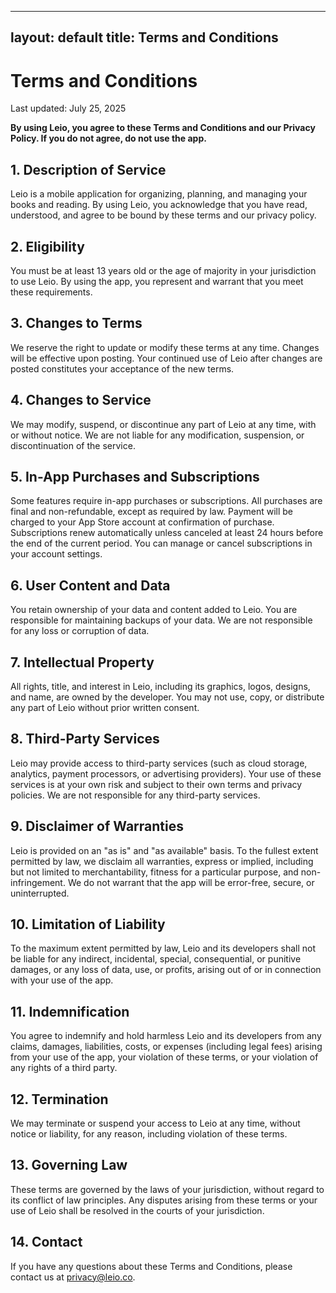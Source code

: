 
---
layout: default
title: Terms and Conditions
---
# Terms and Conditions

Last updated: July 25, 2025

**By using Leio, you agree to these Terms and Conditions and our Privacy Policy. If you do not agree, do not use the app.**

## 1. Description of Service

Leio is a mobile application for organizing, planning, and managing your books and reading. By using Leio, you acknowledge that you have read, understood, and agree to be bound by these terms and our privacy policy.

## 2. Eligibility

You must be at least 13 years old or the age of majority in your jurisdiction to use Leio. By using the app, you represent and warrant that you meet these requirements.

## 3. Changes to Terms

We reserve the right to update or modify these terms at any time. Changes will be effective upon posting. Your continued use of Leio after changes are posted constitutes your acceptance of the new terms.

## 4. Changes to Service

We may modify, suspend, or discontinue any part of Leio at any time, with or without notice. We are not liable for any modification, suspension, or discontinuation of the service.

## 5. In-App Purchases and Subscriptions

Some features require in-app purchases or subscriptions. All purchases are final and non-refundable, except as required by law. Payment will be charged to your App Store account at confirmation of purchase. Subscriptions renew automatically unless canceled at least 24 hours before the end of the current period. You can manage or cancel subscriptions in your account settings.

## 6. User Content and Data

You retain ownership of your data and content added to Leio. You are responsible for maintaining backups of your data. We are not responsible for any loss or corruption of data.

## 7. Intellectual Property

All rights, title, and interest in Leio, including its graphics, logos, designs, and name, are owned by the developer. You may not use, copy, or distribute any part of Leio without prior written consent.

## 8. Third-Party Services

Leio may provide access to third-party services (such as cloud storage, analytics, payment processors, or advertising providers). Your use of these services is at your own risk and subject to their own terms and privacy policies. We are not responsible for any third-party services.

## 9. Disclaimer of Warranties

Leio is provided on an "as is" and "as available" basis. To the fullest extent permitted by law, we disclaim all warranties, express or implied, including but not limited to merchantability, fitness for a particular purpose, and non-infringement. We do not warrant that the app will be error-free, secure, or uninterrupted.

## 10. Limitation of Liability

To the maximum extent permitted by law, Leio and its developers shall not be liable for any indirect, incidental, special, consequential, or punitive damages, or any loss of data, use, or profits, arising out of or in connection with your use of the app.

## 11. Indemnification

You agree to indemnify and hold harmless Leio and its developers from any claims, damages, liabilities, costs, or expenses (including legal fees) arising from your use of the app, your violation of these terms, or your violation of any rights of a third party.

## 12. Termination

We may terminate or suspend your access to Leio at any time, without notice or liability, for any reason, including violation of these terms.

## 13. Governing Law

These terms are governed by the laws of your jurisdiction, without regard to its conflict of law principles. Any disputes arising from these terms or your use of Leio shall be resolved in the courts of your jurisdiction.

## 14. Contact

If you have any questions about these Terms and Conditions, please contact us at privacy@leio.co.
